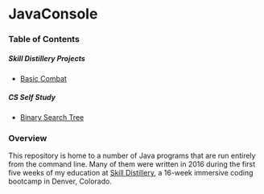 # JavaConsole
### Table of Contents
##### Skill Distillery Projects
* [Basic Combat](BasicCombat)

##### CS Self Study
* [Binary Search Tree](BinarySearchTree)


### Overview
This repository is home to a number of Java programs that are run entirely from the command line. Many of them were written in 2016 during the first five weeks of my education at [Skill Distillery][sdhomepage], a 16-week immersive coding bootcamp in Denver, Colorado.

[sdhomepage]:http://skilldistillery.com/
